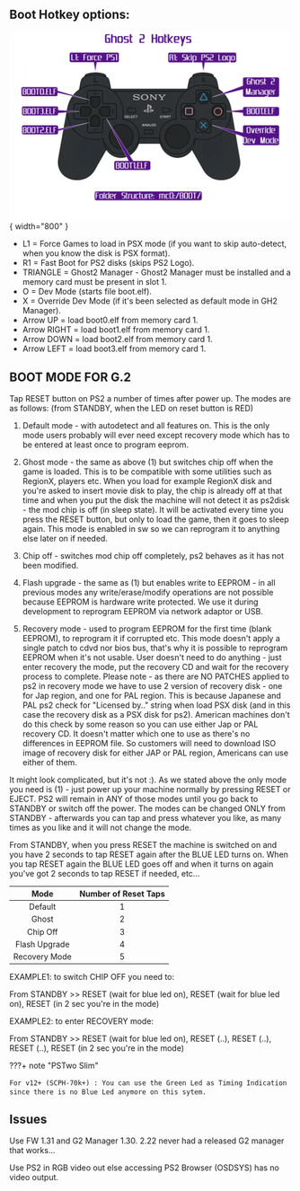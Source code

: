 ## Boot Hotkey options:

![G2_Hotkeys](assets/G2_Hotkeys.png){ width="800" }


- L1 = Force Games to load in PSX mode (if you want to skip auto-detect,
when you know the disk is PSX format).
- R1 = Fast Boot for PS2 disks (skips PS2 Logo).
- TRIANGLE = Ghost2 Manager - Ghost2 Manager must be installed and a memory
card must be present in slot 1.
- O = Dev Mode (starts file boot.elf).
- X = Override Dev Mode (if it's been selected as default mode in GH2 Manager).
- Arrow UP = load boot0.elf from memory card 1.
- Arrow RIGHT = load boot1.elf from memory card 1.
- Arrow DOWN = load boot2.elf from memory card 1.
- Arrow LEFT = load boot3.elf from memory card 1. 

## BOOT MODE FOR G.2

Tap RESET button on PS2 a number of times after power up. The modes are as follows:
(from STANDBY, when the LED on reset button is RED)

1. Default mode - with autodetect and all features on. This is the only mode users probably will ever need except recovery mode which has to be entered at least once to program eeprom.

2. Ghost mode - the same as above (1) but switches chip off when the game is loaded. This is to be compatible with some utilities such as RegionX, players etc. When you load for example RegionX disk and you're asked to insert movie disk to play, the chip is already off at that time and when you put the disk the machine will not detect it as ps2disk - the mod chip is off (in sleep state). It will be activated every time you press the RESET button, but only to load the game, then it goes to sleep again. This mode is enabled in sw so we can reprogram it to anything else later on if needed.

3. Chip off - switches mod chip off completely, ps2 behaves as it has not been modified.

4. Flash upgrade - the same as (1) but enables write to EEPROM - in all previous modes any write/erase/modify operations are not possible because EEPROM is hardware write protected. We use it during development to reprogram EEPROM via network adaptor or USB.

5. Recovery mode - used to program EEPROM for the first time (blank EEPROM), to reprogram it if corrupted etc. This mode doesn't apply a single patch to cdvd nor bios bus, that's why it is possible to reprogram EEPROM when it's not usable. User doesn't need to do anything - just enter recovery the mode, put the recovery CD and wait for the recovery process to complete. Please note - as there are NO PATCHES applied to ps2 in recovery mode we have to use 2 version of recovery disk - one for Jap region, and one for PAL region. This is because Japanese and PAL ps2 check for "Licensed by.." string when load PSX disk (and in this case the recovery disk as a PSX disk for ps2). American machines don't do this check by some reason so you can use either Jap or PAL recovery CD. It doesn't matter which one to use as there's no differences in EEPROM file. So customers will need to download ISO image of recovery disk for either JAP or PAL region, Americans can use either of them.

It might look complicated, but it's not :). As we stated above the only mode you need is (1) - just power up your machine normally by pressing RESET or EJECT. PS2 will remain in ANY of those modes until you go back to STANDBY or switch off the power. The modes can be changed ONLY from STANDBY - afterwards you can tap and press whatever you like, as many times as you like and it will not change the mode.

From STANDBY, when you press RESET the machine is switched on and you have 2 seconds to tap RESET again after the BLUE LED turns on. When you tap RESET again the BLUE LED goes off and when it turns on again you've got 2 seconds to tap RESET if needed, etc…

| Mode          | Number of Reset Taps |
| :-----------: | :------------------: |
| Default       | 1                    |
| Ghost         | 2                    |
| Chip Off      | 3                    |
| Flash Upgrade | 4                    |
| Recovery Mode | 5                    |

EXAMPLE1: to switch CHIP OFF you need to:

From STANDBY >> RESET (wait for blue led on), RESET (wait for blue led on), RESET (in 2 sec you're in the mode)

EXAMPLE2: to enter RECOVERY mode:

From STANDBY >> RESET (wait for blue led on), RESET (..), RESET (..), RESET (..), RESET (in 2 sec you're in the mode)

???+ note "PSTwo Slim"

    For v12+ (SCPH-70k+) : You can use the Green Led as Timing Indication since there is no Blue Led anymore on this sytem.


## Issues

Use FW 1.31 and G2 Manager 1.30. 2.22 never had a released G2 manager that works...

Use PS2 in RGB video out else accessing PS2 Browser (OSDSYS) has no video output.